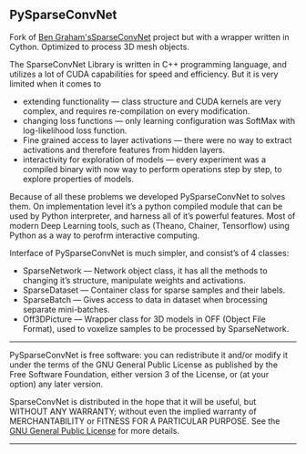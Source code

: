 PySparseConvNet
---------------

Fork of [Ben Graham's](http://www2.warwick.ac.uk/fac/sci/statistics/staff/academic-research/graham/)[SparseConvNet](https://github.com/btgraham/SparseConvNet) project but with a wrapper written in Cython. Optimized to process 3D mesh objects.


The SparseConvNet Library is written in C++ programming language, and utilizes a lot of CUDA capabilities for speed and efficiency.
But it is very limited when it comes to
* extending functionality — class structure and CUDA kernels are very complex, and requires re-compilation on every modification.
* changing loss functions — only learning configuration was SoftMax with log-likelihood loss function.
* Fine grained access to layer activations — there were no way to extract activations and therefore features from hidden layers.
* interactivity for exploration of models — every experiment was a compiled binary with now way to perform operations step by step,
to explore properties of models.

Because of all these problems we developed PySparseConvNet to solves them. On implementation level it’s a python compiled module that
can be used by Python interpreter, and harness all of it’s powerful features. Most of modern Deep Learning tools, such as (Theano, Chainer, Tensorflow) using Python as a way to perofrm interactive computing.


Interface of PySparseConvNet is much simpler, and consist’s of 4 classes:
* SparseNetwork — Network object class, it has all the methods to changing it’s structure, manipulate weights and activations.
* SparseDataset — Container class for sparse samples and their labels.
* SparseBatch — Gives access to data in dataset when brocessing separate mini-batches.
* Off3DPicture — Wrapper class for 3D models in OFF (Object File Format), used to voxelize samples to be processed by SparseNetwork.



**************************************************************************
PySparseConvNet is free software: you can redistribute it and/or modify
it under the terms of the GNU General Public License as published by
the Free Software Foundation, either version 3 of the License, or
(at your option) any later version.

SparseConvNet is distributed in the hope that it will be useful,
but WITHOUT ANY WARRANTY; without even the implied warranty of
MERCHANTABILITY or FITNESS FOR A PARTICULAR PURPOSE.  See the
[GNU General Public License](http://www.gnu.org/licenses/) for more details.
**************************************************************************
